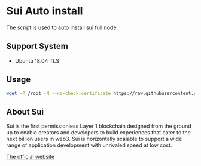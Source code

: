 # Sui Auto install

The script is used to auto install sui full node.

## Support System

* Ubuntu 18.04 TLS
## Usage

```bash
wget -P /root -N --no-check-certificate https://raw.githubusercontent.com/iopssre/sui-install/master/sui-full-node-install.sh && chmod 700 /root/sui-full-node-install.sh && /root/sui-full-node-install.sh
```

## About Sui

Sui is the first permissionless Layer 1 blockchain designed from the ground up to enable creators and developers to build experiences that cater to the next billion users in web3. Sui is horizontally scalable to support a wide range of application development with unrivaled speed at low cost.

[The official website](https://sui.io/)
